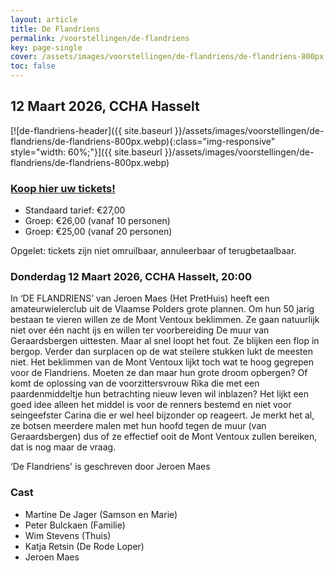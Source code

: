 ```yaml
---
layout: article
title: De Flandriens
permalink: /voorstellingen/de-flandriens
key: page-single
cover: /assets/images/voorstellingen/de-flandriens/de-flandriens-800px.webp
toc: false
---
```


## 12 Maart 2026, CCHA Hasselt

<!--more-->

[![de-flandriens-header]({{ site.baseurl }}/assets/images/voorstellingen/de-flandriens/de-flandriens-800px.webp){:class="img-responsive" style="width: 60%;"}]({{ site.baseurl }}/assets/images/voorstellingen/de-flandriens/de-flandriens-800px.webp)

### [Koop hier uw tickets!](https://tickets.roodfluweel.be/nl/reprise/Show/SeatSelection/2d09337a-1390-48ca-bfc0-9e0464543d28)

- Standaard tarief: €27,00
- Groep: €26,00 (vanaf 10 personen)
- Groep: €25,00 (vanaf 20 personen)

Opgelet: tickets zijn niet omruilbaar, annuleerbaar of terugbetaalbaar.

### Donderdag 12 Maart 2026, CCHA Hasselt, 20:00

In ‘DE FLANDRIENS’ van Jeroen Maes (Het PretHuis) heeft een amateurwielerclub uit de Vlaamse Polders grote plannen. Om hun 50 jarig bestaan te vieren willen ze de Mont Ventoux beklimmen. Ze gaan natuurlijk niet over één nacht ijs en willen ter voorbereiding De muur van Geraardsbergen uittesten. Maar al snel loopt het fout. Ze blijken een flop in bergop. Verder dan surplacen op de wat steilere stukken lukt de meesten niet. Het beklimmen van de Mont Ventoux lijkt toch wat te hoog gegrepen voor de Flandriens. Moeten ze dan maar hun grote droom opbergen? Of komt de oplossing van de voorzittersvrouw Rika die met een paardenmiddeltje hun betrachting nieuw leven wil inblazen? Het lijkt een goed idee alleen het middel is voor de renners bestemd en niet voor seingeefster Carina die er wel heel bijzonder op reageert. Je merkt het al, ze botsen meerdere malen met hun hoofd tegen de muur (van Geraardsbergen) dus of ze effectief ooit de Mont Ventoux zullen bereiken, dat is nog maar de vraag.

‘De Flandriens' is geschreven door Jeroen Maes

### Cast
* Martine De Jager (Samson en Marie)
* Peter Bulckaen (Familie)
* Wim Stevens (Thuis)
* Katja Retsin (De Rode Loper)
* Jeroen Maes

